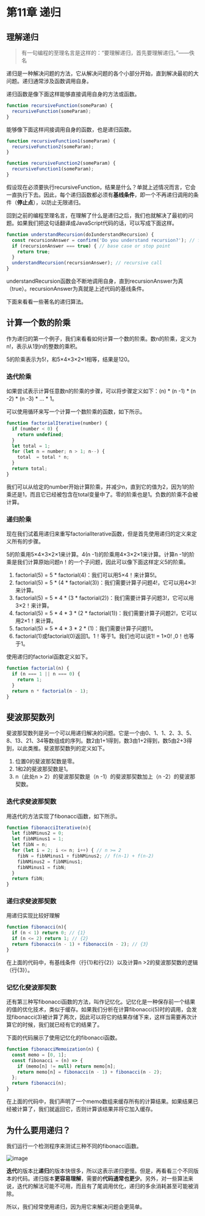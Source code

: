 # 第11章 递归

## 理解递归

>有一句编程的至理名言是这样的：“要理解递归，首先要理解递归。”——佚名

递归是一种解决问题的方法，它从解决问题的各个小部分开始，直到解决最初的大问题。递归通常涉及函数调用自身。

递归函数是像下面这样能够直接调用自身的方法或函数。

```javascript
function recursiveFunction(someParam) {
  recursiveFunction(someParam);
}
```

能够像下面这样间接调用自身的函数，也是递归函数。

```js
function recursiveFunction1(someParam) {
  recursiveFunction2(someParam);
}

function recursiveFunction2(someParam) {
  recursiveFunction1(someParam);
}
```

假设现在必须要执行recursiveFunction，结果是什么？单就上述情况而言，它会一直执行下去。因此，每个递归函数都必须有**基线条件**，即一个不再递归调用的条件（**停止点**），以防止无限递归。

回到之前的编程至理名言，在理解了什么是递归之后，我们也就解决了最初的问题。如果我们把这句话翻译成JavaScript代码的话，可以写成下面这样。

```js
function understandRecursion(doIunderstandRecursion) {
  const recursionAnswer = confirm('Do you understand recursion?'); // function logic
  if (recursionAnswer === true) { // base case or stop point
    return true;
  }
  understandRecursion(recursionAnswer); // recursive call
}
```

understandRecursion函数会不断地调用自身，直到recursionAnswer为真（true）。recursionAnswer为真就是上述代码的基线条件。

下面来看看一些著名的递归算法。

## 计算一个数的阶乘

作为递归的第一个例子，我们来看看如何计算一个数的阶乘。数n的阶乘，定义为n!，表示从1到n的整数的乘积。

5的阶乘表示为5!，和5×4×3×2×1相等，结果是120。

### 迭代阶乘

如果尝试表示计算任意数n的阶乘的步骤，可以将步骤定义如下：(n) * (n -1) * (n -2) * (n -3) * ... * 1。

可以使用循环来写一个计算一个数阶乘的函数，如下所示。

```js
function factorialIterative(number) {
  if (number < 0) {
    return undefined;
  }
  let total = 1;
  for (let n = number; n > 1; n--) {
    total  = total * n;
  }
  return total;
}
```

我们可以从给定的number开始计算阶乘，并减少n，直到它的值为2，因为1的阶乘还是1，而且它已经被包含在total变量中了。零的阶乘也是1。负数的阶乘不会被计算。

### 递归阶乘

现在我们试着用递归来重写factorialIterative函数，但是首先使用递归的定义来定义所有的步骤。

5的阶乘用5×4×3×2×1来计算。4(n -1)的阶乘用4×3×2×1来计算。计算n -1的阶乘是我们计算原始问题n！的一个子问题，因此可以像下面这样定义5的阶乘。

1. factorial(5) = 5 * factorial(4)：我们可以用5×4！来计算5!。
2. factorial(5) = 5 * (4 * factorial(3))：我们需要计算子问题4!，它可以用4×3!来计算。
3. factorial(5) = 5 * 4 * (3 * factorial(2))：我们需要计算子问题3!，它可以用3×2！来计算。
4. factorial(5) = 5 * 4 * 3 * (2 * factorial(1))：我们需要计算子问题2!，它可以用2×1！来计算。
5. factorial(5) = 5 * 4 * 3 * 2 * (1)：我们需要计算子问题1!。
6. factorial(1)或factorial(0)返回1。1！等于1。我们也可以说1! = 1×0! ,0！也等于1。

使用递归的factorial函数定义如下。

```js
function factorial(n) {
  if (n === 1 || n === 0) {
    return 1;
  }
  return n * factorial(n - 1);
}
```

## 斐波那契数列

斐波那契数列是另一个可以用递归解决的问题。它是一个由0、1、1、2、3、5、8、13、21、34等数组成的序列。数2由1+1得到，数3由1+2得到，数5由2+3得到，以此类推。斐波那契数列的定义如下。

1. 位置0的斐波那契数是零。
2. 1和2的斐波那契数是1。
3. n（此处n > 2）的斐波那契数是（n -1）的斐波那契数加上（n -2）的斐波那契数。

### 迭代求斐波那契数

用迭代的方法实现了fibonacci函数，如下所示。

```js
function fibonacciIterative(n){
  let fibNMinus2 = 0;
  let fibNMinus1 = 1;
  let fibN = n;
  for (let i = 2; i <= n; i++) { // n >= 2
    fibN = fibNMinus1 + fibNMinus2; // f(n-1) + f(n-2)
    fibNMinus2 = fibNMinus1;
    fibNMinus1 = fibN;
  }
  return fibN;
}
```

### 递归求斐波那契数

用递归实现比较好理解

```js
function fibonacci(n){
  if (n < 1) return 0; // {1}
  if (n <= 2) return 1; // {2}
  return fibonacci(n - 1) + fibonacci(n - 2); // {3}
}
```

在上面的代码中，有基线条件（行{1}和行{2}）以及计算n >2的斐波那契数的逻辑（行{3}）。

### 记忆化斐波那契数

还有第三种写fibonacci函数的方法，叫作记忆化。记忆化是一种保存前一个结果的值的优化技术，类似于缓存。如果我们分析在计算fibonacci(5)时的调用，会发现fibonacci(3)被计算了两次，因此可以将它的结果存储下来，这样当需要再次计算它的时候，我们就已经有它的结果了。

下面的代码展示了使用记忆化的fibonacci函数。

```js
function fibonacciMemoization(n) {
  const memo = [0, 1];
  const fibonacci = (n) => {
    if (memo[n] != null) return memo[n];
    return memo[n] = fibonacci(n - 1) + fibonacci(n - 2);
  };
  return fibonacci(n);
}
```

在上面的代码中，我们声明了一个memo数组来缓存所有的计算结果。如果结果已经被计算了，我们就返回它，否则计算该结果并将它加入缓存。

## 为什么要用递归？

我们运行一个检测程序来测试三种不同的fibonacci函数。

![image](https://cdn.jsdelivr.net/gh/dragon-liu/picBed@master/img/image.37fzgb5crzs0.png)

**迭代**的版本比**递归**的版本快很多，所以这表示递归更慢。但是，再看看三个不同版本的代码。递归版本**更容易理解**，需要的**代码通常也更少**。另外，对一些算法来说，迭代的解法可能不可用，而且有了尾调用优化，递归的多余消耗甚至可能被消除。

所以，我们经常使用递归，因为用它来解决问题会更简单。

